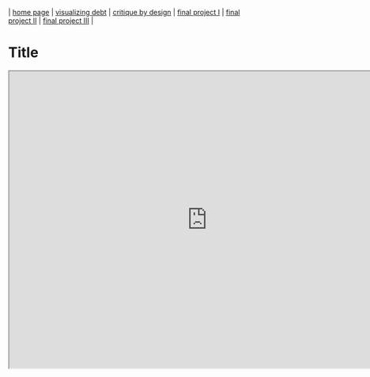 | [home page](https://cmustudent.github.io/tswd-portfolio-templates/) | [visualizing debt](visualizing-government-debt) | [critique by design](critique-by-design) | [final project I](final-project-part-one) | [final project II](final-project-part-two) | [final project III](final-project-part-three) |

# Title
<iframe width="800" height="600" src="https://cdn.howmuch.net/articles/money-take-home-after-taxes-6008.jpg"></iframe>

